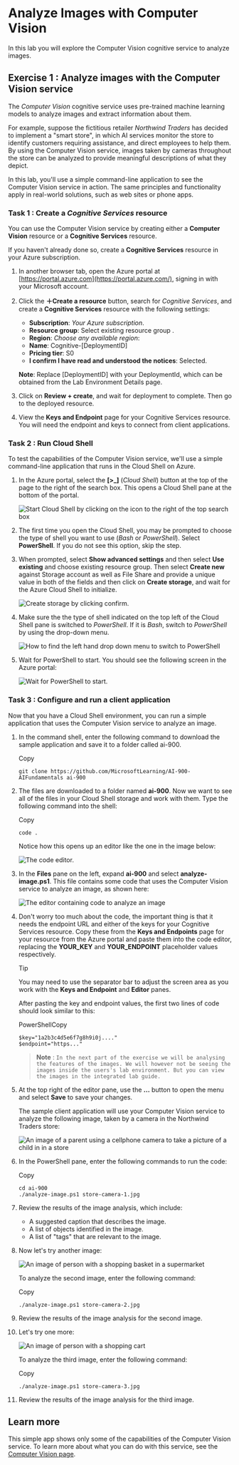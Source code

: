 # Analyze Images with Computer Vision

In this lab you will explore the Computer Vision cognitive service to analyze images.

## Exercise 1 : Analyze images with the Computer Vision service

The  _Computer Vision_  cognitive service uses pre-trained machine learning models to analyze images and extract information about them.

For example, suppose the fictitious retailer  _Northwind Traders_  has decided to implement a "smart store", in which AI services monitor the store to identify customers requiring assistance, and direct employees to help them. By using the Computer Vision service, images taken by cameras throughout the store can be analyzed to provide meaningful descriptions of what they depict.

In this lab, you'll use a simple command-line application to see the Computer Vision service in action. The same principles and functionality apply in real-world solutions, such as web sites or phone apps.

### Task 1 : Create a  _Cognitive Services_  resource

You can use the Computer Vision service by creating either a  **Computer Vision**  resource or a  **Cognitive Services**  resource.

If you haven't already done so, create a  **Cognitive Services**  resource in your Azure subscription.

1.  In another browser tab, open the Azure portal at  [https://portal.azure.com](https://portal.azure.com/), signing in with your Microsoft account.
    
2.  Click the  **＋Create a resource**  button, search for  _Cognitive Services_, and create a  **Cognitive Services**  resource with the following settings:
    
    -   **Subscription**:  _Your Azure subscription_.
    -   **Resource group**:  Select  existing resource group .
    -   **Region**:  _Choose any available region_:
    -   **Name**:  Cognitive-[DeploymentID]
    -   **Pricing tier**: S0
    -   **I confirm I have read and understood the notices**: Selected.
   
    **Note**:  Replace [DeploymentID] with your DeploymentId, which can be obtained from the Lab Environment Details page.
    
3.  Click on **Review + create**, and wait for deployment to complete. Then go to the deployed resource.
    
4.  View the  **Keys and Endpoint**  page for your Cognitive Services resource. You will need the endpoint and keys to connect from client applications.
    
### Task 2 : Run Cloud Shell

To test the capabilities of the Computer Vision service, we'll use a simple command-line application that runs in the Cloud Shell on Azure.

1.  In the Azure portal, select the  **[>_]**  (_Cloud Shell_) button at the top of the page to the right of the search box. This opens a Cloud Shell pane at the bottom of the portal.
    
    ![Start Cloud Shell by clicking on the icon to the right of the top search box](../media/powershell-portal-guide-1.png)
    
2.  The first time you open the Cloud Shell, you may be prompted to choose the type of shell you want to use (_Bash_  or  _PowerShell_). Select  **PowerShell**. If you do not see this option, skip the step.
    
3. When prompted, select **Show advanced settings** and then select **Use existing** and choose existing resource group. Then select **Create new** against Storage account as well as File Share and provide a unique value in both of the fields and then click on **Create storage**, and wait for the Azure Cloud Shell to initialize.

    
    ![Create storage by clicking confirm.](../media/Ai-900p1.png)
    
4.  Make sure the the type of shell indicated on the top left of the Cloud Shell pane is switched to  _PowerShell_. If it is  _Bash_, switch to  _PowerShell_  by using the drop-down menu.
    
    ![How to find the left hand drop down menu to switch to PowerShell](../media/powershell-portal-guide-3.png)
    
5.  Wait for PowerShell to start. You should see the following screen in the Azure portal:
    
    ![Wait for PowerShell to start.](../media/powershell-prompt.png)
    

### Task 3 : Configure and run a client application

Now that you have a Cloud Shell environment, you can run a simple application that uses the Computer Vision service to analyze an image.

1.  In the command shell, enter the following command to download the sample application and save it to a folder called ai-900.
    
    Copy
    
    ```
    git clone https://github.com/MicrosoftLearning/AI-900-AIFundamentals ai-900
    
    ```
    
2.  The files are downloaded to a folder named  **ai-900**. Now we want to see all of the files in your Cloud Shell storage and work with them. Type the following command into the shell:
    
    Copy
    
    ```
    code .
    
    ```
    
    Notice how this opens up an editor like the one in the image below:
    
    ![The code editor.](../media/powershell-portal-guide-4.png)
    
3.  In the  **Files**  pane on the left, expand  **ai-900**  and select  **analyze-image.ps1**. This file contains some code that uses the Computer Vision service to analyze an image, as shown here:
    
    ![The editor containing code to analyze an image](../media/analyze-image-code.png)
    
4.  Don't worry too much about the code, the important thing is that it needs the endpoint URL and either of the keys for your Cognitive Services resource. Copy these from the  **Keys and Endpoints**  page for your resource from the Azure portal and paste them into the code editor, replacing the  **YOUR_KEY**  and  **YOUR_ENDPOINT**  placeholder values respectively.
    
    Tip
    
    You may need to use the separator bar to adjust the screen area as you work with the  **Keys and Endpoint**  and  **Editor**  panes.
    
    After pasting the key and endpoint values, the first two lines of code should look similar to this:
    
    PowerShellCopy
    
    ```
    $key="1a2b3c4d5e6f7g8h9i0j...."    
    $endpoint="https..."
    
    ```
   
    >**Note** : `In the next part of the exercise we will be analysing the features of the images. We will however not be seeing the images inside the users's lab environment. But you can view the images in the integrated lab guide.`
   
5.  At the top right of the editor pane, use the  **...**  button to open the menu and select  **Save**  to save your changes.
    
    The sample client application will use your Computer Vision service to analyze the following image, taken by a camera in the Northwind Traders store:
    
    ![An image of a parent using a cellphone camera to take a picture of a child in in a store](../media/store-camera-1.jpg)
    
6.  In the PowerShell pane, enter the following commands to run the code:
    
    Copy
    
    ```
    cd ai-900
    ./analyze-image.ps1 store-camera-1.jpg
    
    ```
    
7.  Review the results of the image analysis, which include:
    
    -   A suggested caption that describes the image.
    -   A list of objects identified in the image.
    -   A list of "tags" that are relevant to the image.
8.  Now let's try another image:
    
    ![An image of person with a shopping basket in a supermarket](../media/store-camera-2.jpg)
    
    To analyze the second image, enter the following command:
    
    Copy
    
    ```
    ./analyze-image.ps1 store-camera-2.jpg
    
    ```
    
9.  Review the results of the image analysis for the second image.
    
10. Let's try one more:
    
    ![An image of person with a shopping cart](../media/store-camera-3.jpg)
    
    To analyze the third image, enter the following command:
    
    Copy
    ```
    ./analyze-image.ps1 store-camera-3.jpg
    
    ```
    
11.  Review the results of the image analysis for the third image.
    

## Learn more

This simple app shows only some of the capabilities of the Computer Vision service. To learn more about what you can do with this service, see the  [Computer Vision page](https://azure.microsoft.com/services/cognitive-services/computer-vision/).
